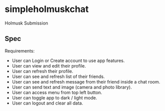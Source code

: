# simpleholmuskchat

Holmusk Submission

## Spec

Requirements:

- User can Login or Create account to use app features.
- User can view and edit their profile.
- User can refresh their profile.
- User can see and refresh list of their friends.
- User can see and refresh message from their friend inside a chat room.
- User can send text and image (camera and photo library).
- User can access menu from top left button.
- User can toggle app to dark / light mode.
- User can logout and clear all data.
